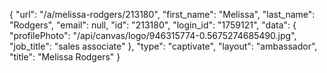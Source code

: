 {
    "url": "\/a\/melissa-rodgers\/213180",
    "first_name": "Melissa",
    "last_name": "Rodgers",
    "email": null,
    "id": "213180",
    "login_id": "1759121",
    "data": {
        "profilePhoto": "\/api\/canvas\/logo\/946315774-0.5675274685490.jpg",
        "job_title": "sales associate"
    },
    "type": "captivate",
    "layout": "ambassador",
    "title": "Melissa Rodgers"
}